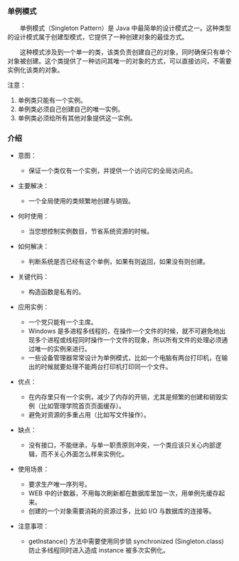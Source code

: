 ### 单例模式
&emsp;&emsp;单例模式（Singleton Pattern）是 Java 中最简单的设计模式之一。这种类型的设计模式属于创建型模式，它提供了一种创建对象的最佳方式。

&emsp;&emsp;这种模式涉及到一个单一的类，该类负责创建自己的对象，同时确保只有单个对象被创建。这个类提供了一种访问其唯一的对象的方式，可以直接访问，不需要实例化该类的对象。

注意：
1. 单例类只能有一个实例。
2. 单例类必须自己创建自己的唯一实例。
3. 单例类必须给所有其他对象提供这一实例。

### 介绍
- 意图：
    - 保证一个类仅有一个实例，并提供一个访问它的全局访问点。
- 主要解决：
    - 一个全局使用的类频繁地创建与销毁。
- 何时使用：
    - 当您想控制实例数目，节省系统资源的时候。
- 如何解决：
    - 判断系统是否已经有这个单例，如果有则返回，如果没有则创建。
- 关键代码：
    - 构造函数是私有的。
- 应用实例： 
    - 一个党只能有一个主席。 
    - Windows 是多进程多线程的，在操作一个文件的时候，就不可避免地出现多个进程或线程同时操作一个文件的现象，所以所有文件的处理必须通过唯一的实例来进行。 
    - 一些设备管理器常常设计为单例模式，比如一个电脑有两台打印机，在输出的时候就要处理不能两台打印机打印同一个文件。

- 优点： 
    - 在内存里只有一个实例，减少了内存的开销，尤其是频繁的创建和销毁实例（比如管理学院首页页面缓存）。
    - 避免对资源的多重占用（比如写文件操作）。

- 缺点：
    - 没有接口，不能继承，与单一职责原则冲突，一个类应该只关心内部逻辑，而不关心外面怎么样来实例化。

- 使用场景： 
    - 要求生产唯一序列号。 
    - WEB 中的计数器，不用每次刷新都在数据库里加一次，用单例先缓存起来。 
    - 创建的一个对象需要消耗的资源过多，比如 I/O 与数据库的连接等。

- 注意事项：
    - getInstance() 方法中需要使用同步锁 synchronized (Singleton.class) 防止多线程同时进入造成 instance 被多次实例化。